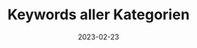 ---
title: Keywords aller Kategorien
info: Stepstone Ausschreibungen Medieninformatik
date: 2023-02-23
urlRohdaten: https://www.icloud.com/numbers/081c88uajx_jMSe1xn_mRyAiQ#stellenausschreibungen
urlVisualisation: https://voyant-tools.org/?corpus=57e73c365df22386d81f75ab37e7938d&stopList=stop.de.german.txt&panels=cirrus,reader,trends,summary,contexts
size: 275
layout: image.11ty.js
---